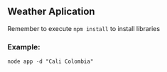 ## Weather Aplication 


Remember to execute ```npm install``` to install libraries


### Example:
```
node app -d "Cali Colombia"
```